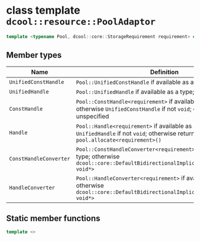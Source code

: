 # class template `dcool::resource::PoolAdaptor`

```cpp
template <typename Pool, dcool::core::StorageRequirement requirement> class dcool::resource::PoolAdaptor;
```

## Member types

| Name | Definition |
| - | - |
| `UnifiedConstHandle` | `Pool::UnifiedConstHandle` if available as a type; otherwise `void` |
| `UnifiedHandle` | `Pool::UnifiedHandle` if available as a type; otherwise `void` |
| `ConstHandle` | `Pool::ConstHandle<requirement>` if available as a type; otherwise `UnifiedConstHandle` if not `void`; otherwise unspecified |
| `Handle` | `Pool::Handle<requirement>` if available as a type; otherwise `UnifiedHandle` if not `void`; otherwise return type of `pool.allocate<requirement>()` |
| `ConstHandleConverter` | `Pool::ConstHandleConverter<requirement>` if available as a type; otherwise `dcool::core::DefaultBidirectionalImplicitConverter<Handle, void*>` |
| `HandleConverter` | `Pool::HandleConverter<requirement>` if available as a type; otherwise `dcool::core::DefaultBidirectionalImplicitConverter<Handle, void*>` |

## Static member functions

```cpp
template <>
```

